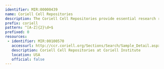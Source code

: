 ```yaml
---
identifier: MIR:00000439
name: Coriell Cell Repositories
description: The Coriell Cell Repositories provide essential research reagents to the scientific community by establishing, verifying, maintaining, and distributing cell cultures and DNA derived from cell cultures. These collections, supported by funds from the National Institutes of Health (NIH) and several foundations, are extensively utilized by research scientists around the world.
prefix: coriell
pattern: ^[A-Z]{2}\d+$
prefixed: 0
resources:
 - identifier: MIR:00100570
   accessurl: http://ccr.coriell.org/Sections/Search/Sample_Detail.aspx?Ref=
   description: Coriell Cell Repositories at Coriell Institute
   location: USA
   official: false
---
```

